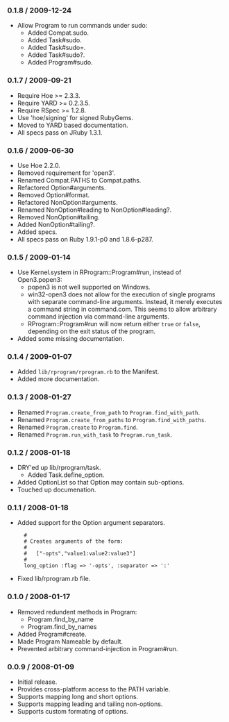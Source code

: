 ### 0.1.8 / 2009-12-24
 
* Allow Program to run commands under sudo:
  * Added Compat.sudo.
  * Added Task#sudo.
  * Added Task#sudo=.
  * Added Task#sudo?.
  * Added Program#sudo.

### 0.1.7 / 2009-09-21

* Require Hoe >= 2.3.3.
* Require YARD >= 0.2.3.5.
* Require RSpec >= 1.2.8.
* Use 'hoe/signing' for signed RubyGems.
* Moved to YARD based documentation.
* All specs pass on JRuby 1.3.1.

### 0.1.6 / 2009-06-30

* Use Hoe 2.2.0.
* Removed requirement for 'open3'.
* Renamed Compat.PATHS to Compat.paths.
* Refactored Option#arguments.
* Removed Option#format.
* Refactored NonOption#arguments.
* Renamed NonOption#leading to NonOption#leading?.
* Removed NonOption#tailing.
* Added NonOption#tailing?.
* Added specs.
* All specs pass on Ruby 1.9.1-p0 and 1.8.6-p287.

### 0.1.5 / 2009-01-14

* Use Kernel.system in RProgram::Program#run, instead of Open3.popen3:
  * popen3 is not well supported on Windows.
  * win32-open3 does not allow for the execution of single programs with
    separate command-line arguments. Instead, it merely executes a command
    string in command.com. This seems to allow arbitrary command injection
    via command-line arguments.
  * RProgram::Program#run will now return either `true` or `false`,
    depending on the exit status of the program.
* Added some missing documentation.

### 0.1.4 / 2009-01-07

* Added `lib/rprogram/rprogram.rb` to the Manifest.
* Added more documentation.

### 0.1.3 / 2008-01-27

* Renamed `Program.create_from_path` to
  `Program.find_with_path`.
* Renamed `Program.create_from_paths` to
  `Program.find_with_paths`.
* Renamed `Program.create` to `Program.find`.
* Renamed `Program.run_with_task` to `Program.run_task`.

### 0.1.2 / 2008-01-18

* DRY'ed up lib/rprogram/task.
  * Added Task.define_option.
* Added OptionList so that Option may contain sub-options.
* Touched up documenation.

### 0.1.1 / 2008-01-18

* Added support for the Option argument separators.

        #
        # Creates arguments of the form:
        #
        #   ["-opts","value1:value2:value3"]
        #
        long_option :flag => '-opts', :separator => ':'

* Fixed lib/rprogram.rb file.

### 0.1.0 / 2008-01-17

* Removed redundent methods in Program:
  * Program.find_by_name
  * Program.find_by_names
* Added Program#create.
* Made Program Nameable by default.
* Prevented arbitrary command-injection in Program#run.

### 0.0.9 / 2008-01-09

* Initial release.
* Provides cross-platform access to the PATH variable.
* Supports mapping long and short options.
* Supports mapping leading and tailing non-options.
* Supports custom formating of options.

